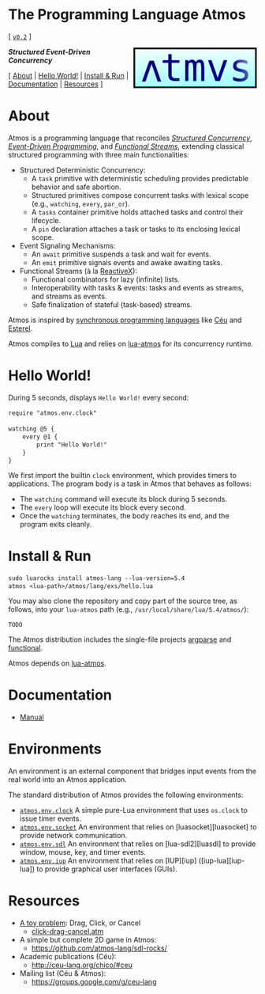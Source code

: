 # The Programming Language Atmos

[
    [`v0.2`](https://github.com/atmos-lang/atmos/tree/v0.2_0.2.1)
]

<img src="atmos-logo.png" width="250" align="right">

***Structured Event-Driven Concurrency***

[
    [About](#about)                 |
    [Hello World!](#hello-world)    |
    [Install & Run](#install--run)  |
    [Documentation](#documentation) |
    [Resources](#resources)
]

# About

Atmos is a programming language that reconciles *[Structured Concurrency][sc]*,
*[Event-Driven Programming][events]*, and *[Functional Streams][streams]*,
extending classical structured programming with three main functionalities:

- Structured Deterministic Concurrency:
    - A `task` primitive with deterministic scheduling provides predictable
      behavior and safe abortion.
    - Structured primitives compose concurrent tasks with lexical scope (e.g.,
      `watching`, `every`, `par_or`).
    - A `tasks` container primitive holds attached tasks and control their
      lifecycle.
    - A `pin` declaration attaches a task or tasks to its enclosing lexical
      scope.
- Event Signaling Mechanisms:
    - An `await` primitive suspends a task and wait for events.
    - An `emit` primitive signals events and awake awaiting tasks.
- Functional Streams (à la [ReactiveX][rx]):
    - Functional combinators for lazy (infinite) lists.
    - Interoperability with tasks & events:
        tasks and events as streams, and
        streams as events.
    - Safe finalization of stateful (task-based) streams.

Atmos is inspired by [synchronous programming languages][sync] like [Céu][ceu]
and [Esterel][esterel].

Atmos compiles to [Lua][lua] and relies on [lua-atmos][lua-atmos] for its
concurrency runtime.

[sc]:           https://en.wikipedia.org/wiki/Structured_concurrency
[events]:       https://en.wikipedia.org/wiki/Event-driven_programming
[streams]:      https://en.wikipedia.org/wiki/Stream_(abstract_data_type)
[rx]:           https://en.wikipedia.org/wiki/ReactiveX
[sync]:         https://fsantanna.github.io/sc.html
[ceu]:          http://www.ceu-lang.org/
[esterel]:      https://en.wikipedia.org/wiki/Esterel
[lua]:          https://www.lua.org/
[lua-atmos]:    https://github.com/lua-atmos/atmos/

# Hello World!

During 5 seconds, displays `Hello World!` every second:

```
require "atmos.env.clock"

watching @5 {
    every @1 {
        print "Hello World!"
    }
}
```

We first import the builtin `clock` environment, which provides timers to
applications.
The program body is a task in Atmos that behaves as follows:

- The `watching` command will execute its block during 5 seconds.
- The `every` loop will execute its block every second.
- Once the `watching` terminates, the body reaches its end, and the program
  exits cleanly.

# Install & Run

```
sudo luarocks install atmos-lang --lua-version=5.4
atmos <lua-path>/atmos/lang/exs/hello.lua
```

You may also clone the repository and copy part of the source tree, as follows,
into your `lua-atmos` path (e.g., `/usr/local/share/lua/5.4/atmos/`):

```
TODO
```

The Atmos distribution includes the single-file projects
    [argparse](https://github.com/mpeterv/argparse) and
    [functional](https://github.com/wqferr/functional).

Atmos depends on [lua-atmos][lua-atmos].

# Documentation

<!--
- [Guide](TODO)
-->

- [Manual](doc/manual-out.md)

# Environments

An environment is an external component that bridges input events from the real
world into an Atmos application.

The standard distribution of Atmos provides the following environments:

- [`atmos.env.clock`][atmos-clock]
    A simple pure-Lua environment that uses `os.clock` to issue timer events.
- [`atmos.env.socket`][atmos-socket]
    An environment that relies on [luasocket][luasocket] to provide network
    communication.
- [`atmos.env.sdl`][atmos-sdl]
    An environment that relies on [lua-sdl2][luasdl] to provide window, mouse,
    key, and timer events.
- [`atmos.env.iup`][atmos-iup]
    An environment that relies on [IUP][iup] ([iup-lua][iup-lua]) to provide
    graphical user interfaces (GUIs).

[atmos-clock]:  https://github.com/lua-atmos/atmos/tree/main/atmos/env/clock/
[atmos-socket]: https://github.com/lua-atmos/atmos/tree/main/atmos/env/socket/
[atmos-sdl]:    https://github.com/lua-atmos/atmos/tree/main/atmos/env/sdl/
[atmos-iup]:    https://github.com/lua-atmos/atmos/tree/main/atmos/env/iup/

# Resources

- [A toy problem][toy]: Drag, Click, or Cancel
    - [click-drag-cancel.atm](exs/click-drag-cancel.atm)
- A simple but complete 2D game in Atmos:
    - https://github.com/atmos-lang/sdl-rocks/
- Academic publications (Céu):
    - http://ceu-lang.org/chico/#ceu
- Mailing list (Céu & Atmos):
    - https://groups.google.com/g/ceu-lang

[toy]: https://fsantanna.github.io/toy.html
